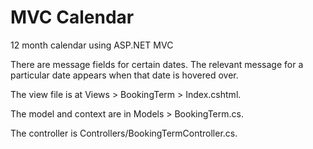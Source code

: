 # MVC Calendar
12 month calendar using ASP.NET MVC

There are message fields for certain dates. The relevant message for a particular date appears when that date is hovered over. 

The view file is at  Views > BookingTerm > Index.cshtml.

The model and context are in Models > BookingTerm.cs.

The controller is Controllers/BookingTermController.cs.

